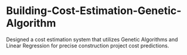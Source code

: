 # Building-Cost-Estimation-Genetic-Algorithm
Designed a cost estimation system that utilizes Genetic Algorithms and Linear Regression for precise construction project cost predictions.
